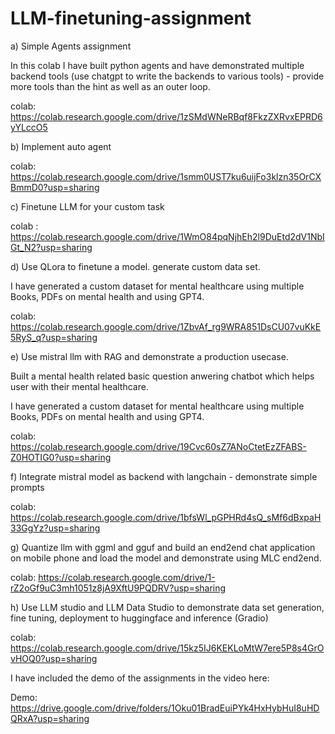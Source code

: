 # LLM-finetuning-assignment

a) Simple Agents assignment

In this colab I have built python agents and have demonstrated multiple backend tools (use chatgpt to write the backends to various tools) - provide more tools than the hint as well as an outer loop.

colab: https://colab.research.google.com/drive/1zSMdWNeRBqf8FkzZXRvxEPRD6yYLccO5

b) Implement auto agent

colab: https://colab.research.google.com/drive/1smm0UST7ku6uijFo3klzn35OrCXBmmD0?usp=sharing

c) Finetune LLM for your custom task

colab : https://colab.research.google.com/drive/1WmO84pqNjhEh2l9DuEtd2dV1NbIGt_N2?usp=sharing

d) Use QLora to finetune a model. generate custom data set.

I have generated a custom dataset for mental healthcare using multiple Books, PDFs on mental health and using GPT4.

colab: https://colab.research.google.com/drive/1ZbvAf_rg9WRA851DsCU07vuKkE5RyS_q?usp=sharing

e) Use mistral llm with RAG and demonstrate a production usecase.

Built a mental health related basic question anwering chatbot which helps user with their mental healthcare.

I have generated a custom dataset for mental healthcare using multiple Books, PDFs on mental health and using GPT4.

colab: https://colab.research.google.com/drive/19Cvc60sZ7ANoCtetEzZFABS-Z0HOTIG0?usp=sharing

f) Integrate mistral model as backend with langchain - demonstrate simple prompts

colab: https://colab.research.google.com/drive/1bfsWl_pGPHRd4sQ_sMf6dBxpaH33GgYz?usp=sharing

g) Quantize llm with ggml and gguf and build an end2end chat application on mobile phone and load the model and demonstrate using MLC end2end.

colab: https://colab.research.google.com/drive/1-rZ2oGf9uC3mh1051z8jA9XftU9PQDRV?usp=sharing

h) Use LLM studio and LLM Data Studio to demonstrate data set generation, fine tuning, deployment to huggingface and inference (Gradio)

colab: https://colab.research.google.com/drive/15kz5IJ6KEKLoMtW7ere5P8s4GrOvHOQ0?usp=sharing

I have included the demo of the assignments in the video here:

Demo: https://drive.google.com/drive/folders/1Oku01BradEuiPYk4HxHybHuI8uHDQRxA?usp=sharing
